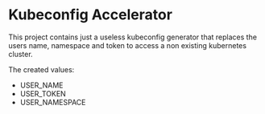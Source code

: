 # Kubeconfig Accelerator

This project contains just a useless kubeconfig generator that replaces the users name, namespace and token to access a non existing kubernetes cluster.

The created values:

- USER_NAME
- USER_TOKEN
- USER_NAMESPACE
